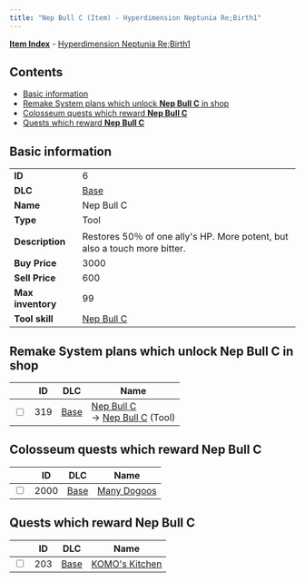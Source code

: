 ```yaml
---
title: "Nep Bull C (Item) - Hyperdimension Neptunia Re;Birth1"
---
```


[**Item Index**](/neptunia/rb1/item/index.html) - [Hyperdimension Neptunia Re;Birth1](/neptunia/rb1)

## Contents

- [Basic information](#basic-information)
- [Remake System plans which unlock **Nep Bull C** in shop](#remake-system-plans-which-unlock-nep-bull-c-in-shop)
- [Colosseum quests which reward **Nep Bull C**](#colosseum-quests-which-reward-nep-bull-c)
- [Quests which reward **Nep Bull C**](#quests-which-reward-nep-bull-c)

## Basic information

|   |   |
| -- | -- |
| **ID** | 6 |
| **DLC** | [Base](/neptunia/rb1/dlc/1-base.html) |
| **Name** | Nep Bull C |
| **Type** | Tool |
| **Description** | Restores 50％ of one ally's HP. More potent, but also a touch more bitter. |
| **Buy Price** | 3000 |
| **Sell Price** | 600 |
| **Max inventory** | 99 |
| **Tool skill** | [Nep Bull C](/neptunia/rb1/skill/1-10006-nep-bull-c.html) |

## Remake System plans which unlock **Nep Bull C** in shop

|    | ID | DLC | Name |
| -- | -- | --- | ---- |
| <input type="checkbox" id="rb1-remake-1-319" class="trackbox" /> | 319 | [Base](/neptunia/rb1/dlc/1-base.html) | [Nep Bull C](/neptunia/rb1/remake/1-319-nep-bull-c.html)<br />→ [Nep Bull C](/neptunia/rb1/item/1-6-nep-bull-c.html) (Tool) |

## Colosseum quests which reward **Nep Bull C**

|    | ID | DLC | Name |
| -- | -- | --- | ---- |
| <input type="checkbox" id="rb1-colosseum-1-2000" class="trackbox" /> | 2000 | [Base](/neptunia/rb1/dlc/1-base.html) | [Many Dogoos](/neptunia/rb1/colosseum/1-2000-many-dogoos.html) |

## Quests which reward **Nep Bull C**

|    | ID | DLC | Name |
| -- | -- | --- | ---- |
| <input type="checkbox" id="rb1-quest-1-203" class="trackbox" /> | 203 | [Base](/neptunia/rb1/dlc/1-base.html) | [KOMO's Kitchen](/neptunia/rb1/quest/1-203-komos-kitchen.html) |